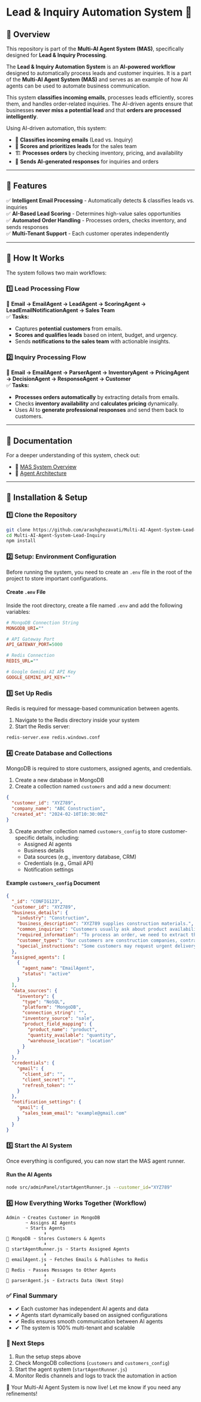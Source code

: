 # Lead & Inquiry Automation System 🚀

## 🔹 Overview
This repository is part of the **Multi-AI Agent System (MAS)**, specifically designed for **Lead & Inquiry Processing**.  

The **Lead & Inquiry Automation System** is an **AI-powered workflow** designed to automatically process leads and customer inquiries. It is a part of the **Multi-AI Agent System (MAS)** and serves as an example of how AI agents can be used to automate business communication.

This system **classifies incoming emails**, processes leads efficiently, scores them, and handles order-related inquiries. The AI-driven agents ensure that businesses **never miss a potential lead** and that **orders are processed intelligently**.

Using AI-driven automation, this system:  
- 📧 **Classifies incoming emails** (Lead vs. Inquiry)  
- 🎯 **Scores and prioritizes leads** for the sales team  
- 🏗 **Processes orders** by checking inventory, pricing, and availability  
- 🔗 **Sends AI-generated responses** for inquiries and orders  

---

## 🌟 Features
✅ **Intelligent Email Processing** - Automatically detects & classifies leads vs. inquiries  
✅ **AI-Based Lead Scoring** - Determines high-value sales opportunities  
✅ **Automated Order Handling** - Processes orders, checks inventory, and sends responses  
✅ **Multi-Tenant Support** - Each customer operates independently  

---

## 📌 How It Works
The system follows two main workflows:

### **1️⃣ Lead Processing Flow**
📧 **Email → EmailAgent → LeadAgent → ScoringAgent → LeadEmailNotificationAgent → Sales Team**  
✅ **Tasks:**
- Captures **potential customers** from emails.
- **Scores and qualifies leads** based on intent, budget, and urgency.
- Sends **notifications to the sales team** with actionable insights.

### **2️⃣ Inquiry Processing Flow**
📧 **Email → EmailAgent → ParserAgent → InventoryAgent → PricingAgent → DecisionAgent → ResponseAgent → Customer**  
✅ **Tasks:**
- **Processes orders automatically** by extracting details from emails.
- Checks **inventory availability** and **calculates pricing** dynamically.
- Uses AI to **generate professional responses** and send them back to customers.

---

## 📖 Documentation
For a deeper understanding of this system, check out:
- 📌 [MAS System Overview](https://github.com/arashghezavati/Multi-AI-Agent-System/blob/main/docs/01-MAS-System-Overview.md)
- 📌 [Agent Architecture](https://github.com/arashghezavati/Multi-AI-Agent-System/blob/main/docs/02-Agent-Architecture.md)

---

## 📌 Installation & Setup

### 1️⃣ Clone the Repository
```sh
git clone https://github.com/arashghezavati/Multi-AI-Agent-System-Lead-Inquiry.git
cd Multi-AI-Agent-System-Lead-Inquiry
npm install
```

### 2️⃣ Setup: Environment Configuration
Before running the system, you need to create an `.env` file in the root of the project to store important configurations.

#### Create `.env` File
Inside the root directory, create a file named `.env` and add the following variables:

```ini
# MongoDB Connection String
MONGODB_URI=""

# API Gateway Port
API_GATEWAY_PORT=5000

# Redis Connection
REDIS_URL=""

# Google Gemini AI API Key
GOOGLE_GEMINI_API_KEY=""
```

### 3️⃣ Set Up Redis
Redis is required for message-based communication between agents.

1. Navigate to the Redis directory inside your system
2. Start the Redis server:
```sh
redis-server.exe redis.windows.conf
```

### 4️⃣ Create Database and Collections
MongoDB is required to store customers, assigned agents, and credentials.

1. Create a new database in MongoDB
2. Create a collection named `customers` and add a new document:
```json
{
  "customer_id": "XYZ789",
  "company_name": "ABC Construction",
  "created_at": "2024-02-10T10:30:00Z"
}
```

3. Create another collection named `customers_config` to store customer-specific details, including:
   - Assigned AI agents
   - Business details
   - Data sources (e.g., inventory database, CRM)
   - Credentials (e.g., Gmail API)
   - Notification settings

#### Example `customers_config` Document
```json
{
  "_id": "CONFIG123",
  "customer_id": "XYZ789",
  "business_details": {
    "industry": "Construction",
    "business_description": "XYZ789 supplies construction materials.",
    "common_inquiries": "Customers usually ask about product availability, bulk pricing, and delivery times.",
    "required_information": "To process an order, we need to extract the product name, quantity, type, delivery date, and delivery location.",
    "customer_types": "Our customers are construction companies, contractors, and large-scale builders.",
    "special_instructions": "Some customers may request urgent delivery or custom product specifications."
  },
  "assigned_agents": [
    {
      "agent_name": "EmailAgent",
      "status": "active"
    }
  ],
  "data_sources": {
    "inventory": {
      "type": "NoSQL",
      "platform": "MongoDB",
      "connection_string": "",
      "inventory_source": "sale",
      "product_field_mapping": {
        "product_name": "product",
        "quantity_available": "quantity",
        "warehouse_location": "location"
      }
    }
  },
  "credentials": {
    "gmail": {
      "client_id": "",
      "client_secret": "",
      "refresh_token": ""
    }
  },
  "notification_settings": {
    "gmail": {
      "sales_team_email": "example@gmail.com"
    }
  }
}
```

### 5️⃣ Start the AI System
Once everything is configured, you can now start the MAS agent runner.

#### Run the AI Agents
```sh
node src/adminPanel/startAgentRunner.js --customer_id="XYZ789"
```

### 6️⃣ How Everything Works Together (Workflow)
```
Admin ➝ Creates Customer in MongoDB
       ➝ Assigns AI Agents
       ➝ Starts Agents
              ⬇
📂 MongoDB ➝ Stores Customers & Agents
              ⬇
🚀 startAgentRunner.js ➝ Starts Assigned Agents
              ⬇
📧 emailAgent.js ➝ Fetches Emails & Publishes to Redis
              ⬇
📢 Redis ➝ Passes Messages to Other Agents
              ⬇
📝 parserAgent.js ➝ Extracts Data (Next Step)
```

### ✅ Final Summary
- ✔ Each customer has independent AI agents and data
- ✔ Agents start dynamically based on assigned configurations
- ✔ Redis ensures smooth communication between AI agents
- ✔ The system is 100% multi-tenant and scalable

### 🚀 Next Steps
1. Run the setup steps above
2. Check MongoDB collections (`customers` and `customers_config`)
3. Start the agent system (`startAgentRunner.js`)
4. Monitor Redis channels and logs to track the automation in action

🚀 Your Multi-AI Agent System is now live! Let me know if you need any refinements!
